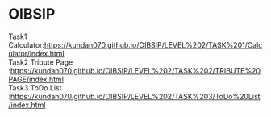 # OIBSIP
Task1 Calculator:https://kundan070.github.io/OIBSIP/LEVEL%202/TASK%201/Calculator/index.html  <br>
Task2 Tribute Page :https://kundan070.github.io/OIBSIP/LEVEL%202/TASK%202/TRIBUTE%20PAGE/index.html <br>
Task3 ToDo List :https://kundan070.github.io/OIBSIP/LEVEL%202/TASK%203/ToDo%20List/index.html 
